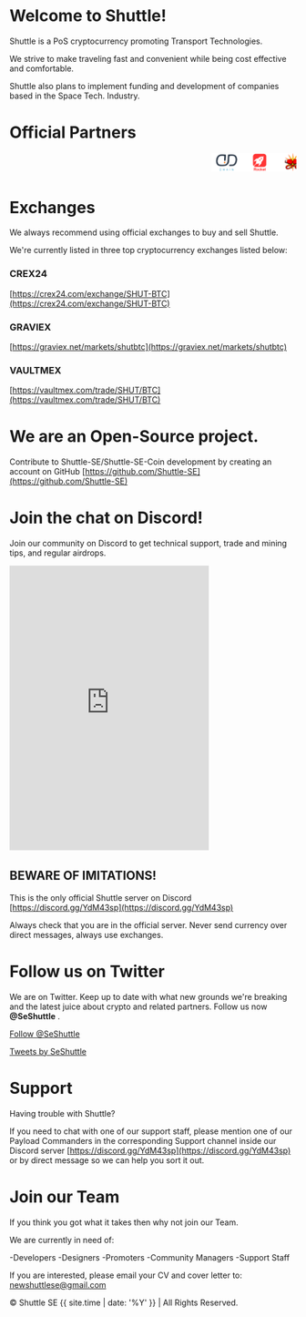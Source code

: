 # Welcome to Shuttle!


Shuttle is a PoS cryptocurrency promoting Transport Technologies.

We strive to make traveling fast and convenient while being cost effective and comfortable.

Shuttle also plans to implement funding and development of companies based in the Space Tech. Industry.


# Official Partners


<marquee behavior="scroll" direction="left">
<img src="/img/scrolling-banner.png" width="" height="" alt="DD-Chain | Rocket | CFCC">
</marquee>


# Exchanges

We always recommend using official exchanges to buy and sell Shuttle.

We're currently listed in three top cryptocurrency exchanges listed below:


### CREX24


[https://crex24.com/exchange/SHUT-BTC](https://crex24.com/exchange/SHUT-BTC)


### GRAVIEX

[https://graviex.net/markets/shutbtc](https://graviex.net/markets/shutbtc)


### VAULTMEX

[https://vaultmex.com/trade/SHUT/BTC](https://vaultmex.com/trade/SHUT/BTC)



# We are an Open-Source project.


Contribute to Shuttle-SE/Shuttle-SE-Coin development by creating an account on GitHub [https://github.com/Shuttle-SE](https://github.com/Shuttle-SE)


# Join the chat on Discord!


Join our community on Discord to get technical support, trade and mining tips, and regular airdrops.

<iframe src="https://discordapp.com/widget?id=520628368194928642&theme=dark" width="350" height="500" allowtransparency="true" frameborder="0"></iframe>

## BEWARE OF IMITATIONS!

This is the only official Shuttle server on Discord [https://discord.gg/YdM43sp](https://discord.gg/YdM43sp)

Always check that you are in the official server. Never send currency over direct messages, always use exchanges.


# Follow us on Twitter


We are on Twitter. Keep up to date with what new grounds we're breaking and the latest juice about crypto and related partners. Follow us now **@SeShuttle** .


<a href="https://twitter.com/SeShuttle?ref_src=twsrc%5Etfw" class="twitter-follow-button" data-size="large" data-show-screen-name="false" data-show-count="false">Follow @SeShuttle</a><script async src="https://platform.twitter.com/widgets.js" charset="utf-8"></script>

<a class="twitter-timeline" data-width="380" data-height="600" data-theme="dark" data-link-color="#1da1f2" href="https://twitter.com/SeShuttle?ref_src=twsrc%5Etfw">Tweets by SeShuttle</a> <script async src="https://platform.twitter.com/widgets.js" charset="utf-8"></script>


# Support


Having trouble with Shuttle?

If you need to chat with one of our support staff, please mention one of our Payload Commanders in the corresponding Support channel inside our Discord server [https://discord.gg/YdM43sp](https://discord.gg/YdM43sp) or by direct message so we can help you sort it out.


# Join our Team


If you think you got what it takes then why not join our Team.

We are currently in need of:

-Developers
-Designers
-Promoters
-Community Managers
-Support Staff

If you are interested, please email your CV and cover letter to: newshuttlese@gmail.com


<link rel="icon"  type="image/png"    href="/img/shu_logo-C-03-200x.png.png">


<p>&copy; Shuttle SE {{ site.time | date: '%Y' }} | All Rights Reserved. </p>

